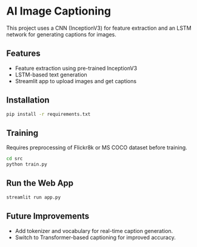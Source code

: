 # AI Image Captioning

This project uses a CNN (InceptionV3) for feature extraction and an LSTM network for generating captions for images.

## Features
- Feature extraction using pre-trained InceptionV3
- LSTM-based text generation
- Streamlit app to upload images and get captions

## Installation
```bash
pip install -r requirements.txt
```

## Training
Requires preprocessing of Flickr8k or MS COCO dataset before training.

```bash
cd src
python train.py
```

## Run the Web App
```bash
streamlit run app.py
```

## Future Improvements
- Add tokenizer and vocabulary for real-time caption generation.
- Switch to Transformer-based captioning for improved accuracy.
